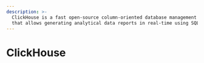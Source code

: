 ```yaml
---
description: >-
  ClickHouse is a fast open-source column-oriented database management system
  that allows generating analytical data reports in real-time using SQL queries.
---
```


# ClickHouse

